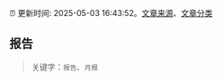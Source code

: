 :alarm_clock: 更新时间: 2025-05-03 16:43:52。[文章来源](/README.md)、[文章分类](/TAGS.md)

## 报告


> 关键字：`报告`、`月报`



